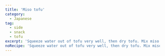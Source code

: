 ```yaml
---
title: 'Miso tofu'
category:
  - Japanese
tag:
  - side
  - snack
  - tofu
excerpt: 'Squeeze water out of tofu very well, then dry tofu. Mix miso and mirin. Spread on tofu. Wrap in paper towel, stick in plastic bag. Leave in fridge up to a week. Enjoy as a snack.'
noRecipe: 'Squeeze water out of tofu very well, then dry tofu. Mix miso and mirin. Spread on tofu. Wrap in paper towel, stick in plastic bag. Leave in fridge up to a week. Enjoy as a snack.'
---
```

